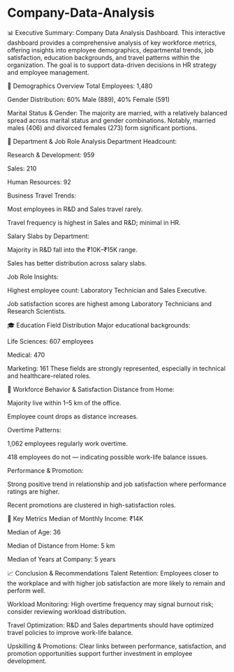 # Company-Data-Analysis
📊 Executive Summary: Company Data Analysis Dashboard.
This interactive dashboard provides a comprehensive analysis of key workforce metrics, offering insights into employee demographics, departmental trends, job satisfaction, education backgrounds, and travel patterns within the organization. The goal is to support data-driven decisions in HR strategy and employee management.

👥 Demographics Overview
Total Employees: 1,480

Gender Distribution: 60% Male (889), 40% Female (591)

Marital Status & Gender: The majority are married, with a relatively balanced spread across marital status and gender combinations. Notably, married males (406) and divorced females (273) form significant portions.

🏢 Department & Job Role Analysis
Department Headcount:

Research & Development: 959

Sales: 210

Human Resources: 92

Business Travel Trends:

Most employees in R&D and Sales travel rarely.

Travel frequency is highest in Sales and R&D; minimal in HR.

Salary Slabs by Department:

Majority in R&D fall into the ₹10K–₹15K range.

Sales has better distribution across salary slabs.

Job Role Insights:

Highest employee count: Laboratory Technician and Sales Executive.

Job satisfaction scores are highest among Laboratory Technicians and Research Scientists.

🎓 Education Field Distribution
Major educational backgrounds:

Life Sciences: 607 employees

Medical: 470

Marketing: 161
These fields are strongly represented, especially in technical and healthcare-related roles.

🧍 Workforce Behavior & Satisfaction
Distance from Home:

Majority live within 1–5 km of the office.

Employee count drops as distance increases.

Overtime Patterns:

1,062 employees regularly work overtime.

418 employees do not — indicating possible work-life balance issues.

Performance & Promotion:

Strong positive trend in relationship and job satisfaction where performance ratings are higher.

Recent promotions are clustered in high-satisfaction roles.

📌 Key Metrics
Median of Monthly Income: ₹14K

Median of Age: 36

Median of Distance from Home: 5 km

Median of Years at Company: 5 years

📈 Conclusion & Recommendations
Talent Retention: Employees closer to the workplace and with higher job satisfaction are more likely to remain and perform well.

Workload Monitoring: High overtime frequency may signal burnout risk; consider reviewing workload distribution.

Travel Optimization: R&D and Sales departments should have optimized travel policies to improve work-life balance.

Upskilling & Promotions: Clear links between performance, satisfaction, and promotion opportunities support further investment in employee development.
